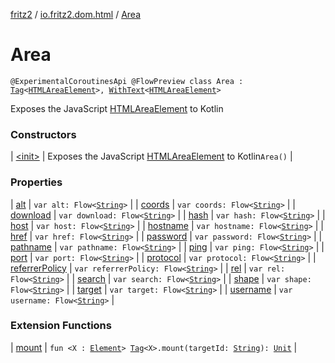 [fritz2](../../index.md) / [io.fritz2.dom.html](../index.md) / [Area](./index.md)

# Area

`@ExperimentalCoroutinesApi @FlowPreview class Area : `[`Tag`](../../io.fritz2.dom/-tag/index.md)`<`[`HTMLAreaElement`](https://kotlinlang.org/api/latest/jvm/stdlib/org.w3c.dom/-h-t-m-l-area-element/index.html)`>, `[`WithText`](../../io.fritz2.dom/-with-text/index.md)`<`[`HTMLAreaElement`](https://kotlinlang.org/api/latest/jvm/stdlib/org.w3c.dom/-h-t-m-l-area-element/index.html)`>`

Exposes the JavaScript [HTMLAreaElement](https://developer.mozilla.org/en/docs/Web/API/HTMLAreaElement) to Kotlin

### Constructors

| [&lt;init&gt;](-init-.md) | Exposes the JavaScript [HTMLAreaElement](https://developer.mozilla.org/en/docs/Web/API/HTMLAreaElement) to Kotlin`Area()` |

### Properties

| [alt](alt.md) | `var alt: Flow<`[`String`](https://kotlinlang.org/api/latest/jvm/stdlib/kotlin/-string/index.html)`>` |
| [coords](coords.md) | `var coords: Flow<`[`String`](https://kotlinlang.org/api/latest/jvm/stdlib/kotlin/-string/index.html)`>` |
| [download](download.md) | `var download: Flow<`[`String`](https://kotlinlang.org/api/latest/jvm/stdlib/kotlin/-string/index.html)`>` |
| [hash](hash.md) | `var hash: Flow<`[`String`](https://kotlinlang.org/api/latest/jvm/stdlib/kotlin/-string/index.html)`>` |
| [host](host.md) | `var host: Flow<`[`String`](https://kotlinlang.org/api/latest/jvm/stdlib/kotlin/-string/index.html)`>` |
| [hostname](hostname.md) | `var hostname: Flow<`[`String`](https://kotlinlang.org/api/latest/jvm/stdlib/kotlin/-string/index.html)`>` |
| [href](href.md) | `var href: Flow<`[`String`](https://kotlinlang.org/api/latest/jvm/stdlib/kotlin/-string/index.html)`>` |
| [password](password.md) | `var password: Flow<`[`String`](https://kotlinlang.org/api/latest/jvm/stdlib/kotlin/-string/index.html)`>` |
| [pathname](pathname.md) | `var pathname: Flow<`[`String`](https://kotlinlang.org/api/latest/jvm/stdlib/kotlin/-string/index.html)`>` |
| [ping](ping.md) | `var ping: Flow<`[`String`](https://kotlinlang.org/api/latest/jvm/stdlib/kotlin/-string/index.html)`>` |
| [port](port.md) | `var port: Flow<`[`String`](https://kotlinlang.org/api/latest/jvm/stdlib/kotlin/-string/index.html)`>` |
| [protocol](protocol.md) | `var protocol: Flow<`[`String`](https://kotlinlang.org/api/latest/jvm/stdlib/kotlin/-string/index.html)`>` |
| [referrerPolicy](referrer-policy.md) | `var referrerPolicy: Flow<`[`String`](https://kotlinlang.org/api/latest/jvm/stdlib/kotlin/-string/index.html)`>` |
| [rel](rel.md) | `var rel: Flow<`[`String`](https://kotlinlang.org/api/latest/jvm/stdlib/kotlin/-string/index.html)`>` |
| [search](search.md) | `var search: Flow<`[`String`](https://kotlinlang.org/api/latest/jvm/stdlib/kotlin/-string/index.html)`>` |
| [shape](shape.md) | `var shape: Flow<`[`String`](https://kotlinlang.org/api/latest/jvm/stdlib/kotlin/-string/index.html)`>` |
| [target](target.md) | `var target: Flow<`[`String`](https://kotlinlang.org/api/latest/jvm/stdlib/kotlin/-string/index.html)`>` |
| [username](username.md) | `var username: Flow<`[`String`](https://kotlinlang.org/api/latest/jvm/stdlib/kotlin/-string/index.html)`>` |

### Extension Functions

| [mount](../../io.fritz2.dom/mount.md) | `fun <X : `[`Element`](https://kotlinlang.org/api/latest/jvm/stdlib/org.w3c.dom/-element/index.html)`> `[`Tag`](../../io.fritz2.dom/-tag/index.md)`<X>.mount(targetId: `[`String`](https://kotlinlang.org/api/latest/jvm/stdlib/kotlin/-string/index.html)`): `[`Unit`](https://kotlinlang.org/api/latest/jvm/stdlib/kotlin/-unit/index.html) |

